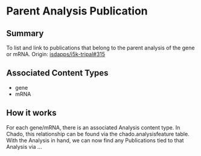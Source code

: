 # Parent Analysis Publication

## Summary
To list and link to publications that belong to the parent analysis of the gene or mRNA.
Origin: [isdapps/i5k-tripal#315](https://github.com/isdapps/i5k-tripal/issues/315)

## Associated Content Types
 - gene
 - mRNA

## How it works
For each gene/mRNA, there is an associated Analysis content type. In Chado, this relationship can be found via the chado.analysisfeature table. With the Analysis in hand, we can now find any Publications tied to that Analysis via ...